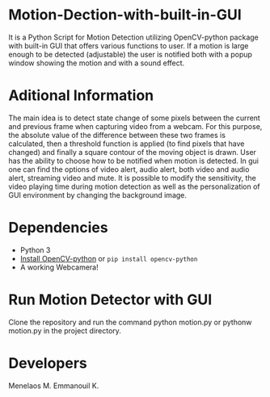 # Motion-Dection-with-built-in-GUI

It is a Python Script for Motion Detection utilizing OpenCV-python package with built-in GUI that offers various functions to user. If a motion is large enough to be detected (adjustable) the user is notified both with a popup window showing the motion and with a sound effect.

# Aditional Information

The main idea is to detect state change of some pixels between the current and previous frame when capturing video from a webcam. For this purpose, the absolute value of the difference between these two frames is calculated, then a threshold function is applied (to find pixels that have changed) and finally a square contour of the moving object is drawn. User has the ability to choose how to be notified when motion is detected. In gui one can find the options of video alert, audio alert, both video and audio alert, streaming video and mute. It is possible to modify the sensitivity, the video playing time during motion detection as well as the personalization of GUI environment by changing the background image.

# Dependencies

- Python 3
- [Install OpenCV-python](https://pypi.org/project/opencv-python/) or `pip install opencv-python`
- A working Webcamera!

# Run Motion Detector with GUI

Clone the repository and run the command python motion.py or pythonw motion.py in the project directory.

# Developers

Menelaos M. 
Emmanouil K.

